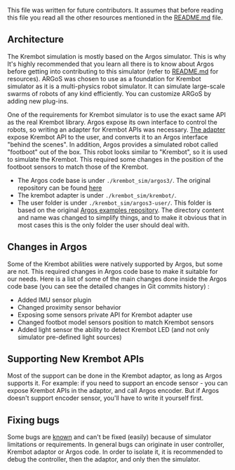 
This file was written for future contributors. It assumes that before reading this file you read all the other resources mentioned in the [README.md](README.md) file.

## Architecture
The Krembot simulation is mostly based on the Argos simulator. This is why It's highly recommended that you learn all there is to know about Argos before getting into contributing to this simulator (refer to [README.md](README.md) for resources).
ARGoS was chosen to use as a foundation for Krembot simulator as it is a multi-physics robot simulator. It can simulate large-scale swarms of robots of any kind efficiently. You can customize ARGoS by adding new plug-ins. 

One of the requirements for Krembot simulator is to use the exact same API as the real Krembot library. Argos expose its own interface to control the robots, so writing an adapter for Krembot APIs was necessary. [The adapter](api_flow.jpeg) expose Krembot API to the user, and converts it to an Argos interface "behind the scenes".
In addition, Argos provides a simulated robot called "footboot" out of the box. This robot looks similar to "Krembot", so it is used to simulate the Krembot. This required some changes in the position of the footboot sensors to match those of the Krembot.
- The Argos code base is under ```./krembot_sim/argos3/```. The original repository can be found [here](https://github.com/ilpincy/argos3)
- The krembot adapter is under ```./krembot_sim/krembot/```.
- The user folder is under ```./krembot_sim/argos3-user/```. This folder is based on the original [Argos examples repository](https://github.com/ilpincy/argos3-examples). The directory content and name was changed to simplify things, and to make it obvious that in most cases this is the only folder the user should deal with.

## Changes in Argos
Some of the Krembot abilities were natively supported by Argos, but some are not. This required changes in Argos code base to make it suitable for our needs. Here is a list of some of the main changes done inside the Argos code base (you can see the detailed changes in Git commits history) :
- Added IMU sensor plugin
- Changed proximity sensor behavior
- Exposing some sensors private API for Krembot adapter use
- Changed footbot model sensors position to match Krembot sensors
- Added light sensor the ability to detect Krembot LED (and not only simulator pre-defined light sources)

## Supporting New Krembot APIs
Most of the support can be done in the Krembot adaptor, as long as Argos supports it. For example: if you need to support an encode sensor - you can expose Krembot APIs in the adaptor, and call Argos encoder. But if Argos doesn't support encoder sensor, you'll have to write it yourself first.

## Fixing bugs
Some bugs are [known](known_issues.md) and can't be fixed (easily) because of simulator limitations or requirements. In general bugs can originate in user controller, Krembot adaptor or Argos code. In order to isolate it, it is recommended to debug the controller, then the adaptor, and only then the simulator.



